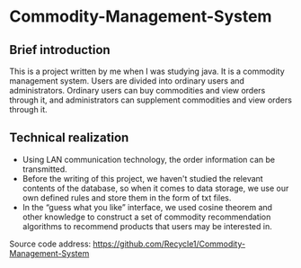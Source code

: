 # Commodity-Management-System
## Brief introduction
This is a project written by me when I was studying java. It is a commodity management system. Users are divided into ordinary users and administrators. Ordinary users can buy commodities and view orders through it, and administrators can supplement commodities and view orders through it.
## Technical realization
- Using LAN communication technology, the order information can be transmitted.
- Before the writing of this project, we haven't studied the relevant contents of the database, so when it comes to data storage, we use our own defined rules and store them in the form of txt files.
- In the “guess what you like” interface, we used cosine theorem and other knowledge to construct a set of commodity recommendation algorithms to recommend products that users may be interested in.

Source code address: https://github.com/Recycle1/Commodity-Management-System

